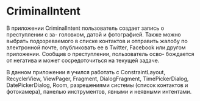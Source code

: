 # CriminalIntent
В приложении CriminalIntent пользователь создает запись о преступлении с за-
головком, датой и фотографией. Также можно выбрать подозреваемого в списке
контактов и отправить жалобу по электронной почте, опубликовать ее в Twitter,
Facebook или другом приложении. Сообщив о преступлении, пользователь осво-
бождается от негатива и может сосредоточиться на текущей задаче.

В данном приложении я учился работать c ConstraintLayout, RecyclerView, 
ViewPager, Fragment, DialogFragment, TimePickerDialog, DatePickerDialog,
Room, разрешениями системы (список контактов и фотокамера), 
панелью инструментов, явными и неявными интентами.
